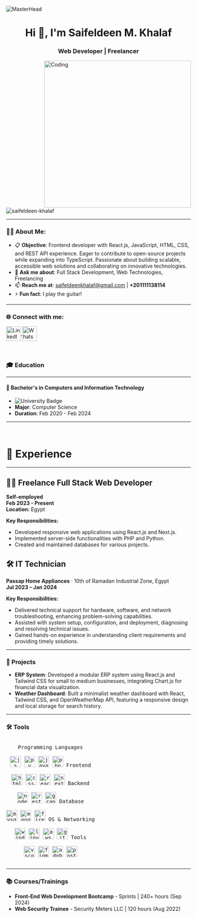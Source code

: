 ![MasterHead](https://i.redd.it/bpxxqqvps4h91.gif)
<h1 align="center">Hi 👋, I'm Saifeldeen M. Khalaf</h1>
<h3 align="center">Web Developer | Freelancer</h3>

<img align="right" alt="Coding" width="400" src="https://i.pinimg.com/originals/ee/ed/e2/eeede229147eb053fe863ef1cc7faf0b.gif" />

<p align="left"> 
  <img src="https://komarev.com/ghpvc/?username=saifeldeen-khalaf&label=Profile%20views&color=0e75b6&style=flat" alt="saifeldeen-khalaf" /> 
</p>

---

### 👨‍💻 About Me:
- 📋 **Objective**: Frontend developer with React.js, JavaScript, HTML, CSS, and REST API experience. Eager to contribute to open-source projects while expanding into TypeScript. Passionate about building scalable, accessible web solutions and collaborating on innovative technologies.
- 💬 **Ask me about**: Full Stack Development, Web Technologies, Freelancing  
- 📫 **Reach me at**: [saifeldeenkhalaf@gmail.com](mailto:saifeldeenkhalaf@gmail.com) | **+201111138114**  
- ⚡ **Fun fact**: I play the guitar!  

---

<h3 align="left">🌐 Connect with me:</h3>
<p align="left">
  <a href="https://linkedin.com/in/saifeldeen-mohamed-khalaf/" target="_blank">
    <img align="center" src="https://raw.githubusercontent.com/rahuldkjain/github-profile-readme-generator/master/src/images/icons/Social/linked-in-alt.svg" alt="LinkedIn - Saifeldeen Khalaf" height="40" width="40" />
  </a>
  <a href="https://wa.me/+201111138114" target="_blank">
    <img align="center" src="https://upload.wikimedia.org/wikipedia/commons/6/6b/WhatsApp.svg" alt="WhatsApp - Saifeldeen Khalaf" height="40" width="40" />
  </a>
</p>

<br>

### 🎓 Education

---

#### 🏫 **Bachelor's in Computers and Information Technology**

- ![University Badge](https://img.shields.io/badge/Future_University_in_Egypt-0055A4?style=flat&logo=university&logoColor=white)
- **Major**: Computer Science
- **Duration**: Feb 2020 - Feb 2024

---

<br>

# 💼 Experience

---

## 🧑‍💻 Freelance Full Stack Web Developer  
**Self-employed**  
**Feb 2023 - Present**  
**Location:** Egypt  

**Key Responsibilities:**
- Developed responsive web applications using React.js and Next.js.
- Implemented server-side functionalities with PHP and Python.
- Created and maintained databases for various projects.

## 🛠️ IT Technician  
**Passap Home Appliances** · 10th of Ramadan Industrial Zone, Egypt  
**Jul 2023 – Jan 2024**  

**Key Responsibilities:**
- Delivered technical support for hardware, software, and network troubleshooting, enhancing problem-solving capabilities.
- Assisted with system setup, configuration, and deployment, diagnosing and resolving technical issues.
- Gained hands-on experience in understanding client requirements and providing timely solutions.

---

### 📂 Projects

- **ERP System**: Developed a modular ERP system using React.js and Tailwind CSS for small to medium businesses, integrating Chart.js for financial data visualization.
- **Weather Dashboard**: Built a minimalist weather dashboard with React, Tailwind CSS, and OpenWeatherMap API, featuring a responsive design and local storage for search history.

---


### 🛠️ Tools
<div>
  <p style="display: inline-block;" align="center">
    <kbd>
      <kbd>Programming Languages</kbd>
      <br>
      <br>
      <img width="30px" src="https://cdn.jsdelivr.net/gh/devicons/devicon/icons/javascript/javascript-original.svg" alt="js" title="JavaScript"/> 
      <img width="30px" src="https://cdn.jsdelivr.net/gh/devicons/devicon/icons/python/python-original.svg" alt="py" title="Python"/> 
      <img width="30px" src="https://cdn.jsdelivr.net/gh/devicons/devicon/icons/java/java-original.svg" alt="java" title="Java"/> 
      <img width="30px" src="https://cdn.jsdelivr.net/gh/devicons/devicon/icons/php/php-original.svg" alt="php" title="PHP"/> 
    </kbd>
    <kbd>
      <kbd>Frontend</kbd>
      <br>
      <br>
      <img width="30px" src="https://cdn.jsdelivr.net/gh/devicons/devicon/icons/html5/html5-original.svg" alt="html" title="HTML5"/> 
      <img width="30px" src="https://cdn.jsdelivr.net/gh/devicons/devicon/icons/css3/css3-original.svg" alt="css" title="CSS3"/> 
      <img width="30px" src="https://cdn.jsdelivr.net/gh/devicons/devicon/icons/react/react-original.svg" alt="react" title="React.js"/>
      <img width="30px" src="https://cdn.jsdelivr.net/gh/devicons/devicon/icons/nextjs/nextjs-line.svg" alt="nextjs" title="Next.js"/>
    </kbd>
    <kbd>
      <kbd>Backend</kbd>
      <br>
      <br>
      <img width="30px" src="https://cdn.jsdelivr.net/gh/devicons/devicon/icons/nodejs/nodejs-original.svg" alt="nodejs" title="Node.js"/>
      <img width="30px" src="https://user-images.githubusercontent.com/25181517/187070862-03888f18-2e63-4332-95fb-3ba4f2708e59.png" alt="rest" title="REST API"/>
      <img width="30px" src="https://user-images.githubusercontent.com/25181517/251235844-48f00e5f-5e98-4b53-b92f-b43f94921ff2.png" alt="graphql" title="GraphQL"/>
    </kbd>
    <kbd>
      <kbd>Database</kbd>
      <br>
      <br>
      <img width="30px" src="https://cdn.jsdelivr.net/gh/devicons/devicon/icons/mysql/mysql-original.svg" alt="mysql" title="MySQL"/>
      <img width="30px" src="https://cdn.jsdelivr.net/gh/devicons/devicon/icons/mongodb/mongodb-original.svg" alt="mongodb" title="MongoDB"/>
      <img width="30px" src="https://cdn.jsdelivr.net/gh/devicons/devicon/icons/firebase/firebase-plain.svg" alt="firebase" title="Google Firebase"/>
    </kbd>
    <kbd>
      <kbd>OS & Networking</kbd>
      <br>
      <br>
      <img width="30px" src="https://cdn.jsdelivr.net/gh/devicons/devicon/icons/windows8/windows8-original.svg" alt="windows" title="Windows"/>
      <img width="30px" src="https://cdn.jsdelivr.net/gh/devicons/devicon/icons/linux/linux-original.svg" alt="linux" title="Linux"/>
      <img width="30px" src="https://cdn.jsdelivr.net/gh/devicons/devicon/icons/amazonwebservices/amazonwebservices-original.svg" alt="aws" title="AWS"/>
      <img width="30px" src="https://cdn.jsdelivr.net/gh/devicons/devicon/icons/git/git-original.svg" alt="git" title="Git"/>
    </kbd>
    <kbd>
      <kbd>Tools</kbd>
      <br>
      <br>
      <img width="30px" src="https://cdn.jsdelivr.net/gh/devicons/devicon/icons/visualstudio/visualstudio-plain.svg" alt="vscode" title="Visual Studio Code"/>
      <img width="30px" src="https://cdn.jsdelivr.net/gh/devicons/devicon/icons/figma/figma-original.svg" alt="figma" title="Figma"/>
      <img width="30px" src="https://cdn.jsdelivr.net/gh/devicons/devicon/icons/adobe/adobe-original.svg" alt="adobe" title="Adobe XD"/>
      <img width="30px" src="https://cdn.jsdelivr.net/gh/devicons/devicon/icons/postman/postman-original.svg" alt="postman" title="Postman"/>
    </kbd>
  </p>
</div>



---

### 📚 Courses/Trainings

- **Front-End Web Development Bootcamp** - Sprints | 240+ hours (Sep 2024)
- **Web Security Trainee** - Security Meters LLC | 120 hours (Aug 2022)
